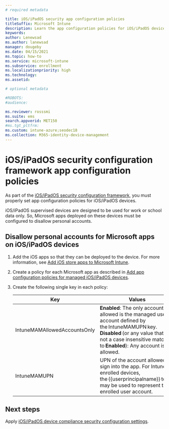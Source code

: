 ```yaml
---
# required metadata

title: iOS/iPadOS security app configuration policies
titleSuffix: Microsoft Intune
description: Learn the app configuration policies for iOS/iPadOS devices.
keywords:
author: Lenewsad
ms.author: lanewsad
manager: dougeby
ms.date: 04/15/2021
ms.topic: how-to
ms.service: microsoft-intune
ms.subservice: enrollment
ms.localizationpriority: high
ms.technology:
ms.assetid: 

# optional metadata

#ROBOTS:
#audience:

ms.reviewer: rosssmi
ms.suite: ems
search.appverid: MET150
#ms.tgt_pltfrm:
ms.custom: intune-azure;seodec18
ms.collection: M365-identity-device-management
---
```


# iOS/iPadOS security configuration framework app configuration policies

As part of the [iOS/iPadOS security configuration framework](ios-ipados-configuration-framework.md), you must properly set app configuration policies for iOS/iPadOS devices.

iOS/iPadOS supervised devices are designed to be used for work or school data only. So, Microsoft apps deployed on these devices must be configured to disallow personal accounts.

## Disallow personal accounts for Microsoft apps on iOS/iPadOS devices

1. Add the iOS apps so that they can be deployed to the device. For more information, see [Add iOS store apps to Microsoft Intune](/mem/intune/apps/store-apps-ios).
2. Create a policy for each Microsoft app as described in [Add app configuration policies for managed iOS/iPadOS devices](/mem/intune/apps/app-configuration-policies-use-ios).
3. Create the following single key in each policy: 

    | Key | Values |
    | --- | --- |
    | IntuneMAMAllowedAccountsOnly | **Enabled**: The only account allowed is the managed user account defined by the IntuneMAMUPN key.<br>**Disabled** (or any value that is not a case insensitive match to **Enabled**): Any account is allowed. |
    | IntuneMAMUPN | UPN of the account allowed to sign into the app. For Intune enrolled devices, the {{userprincipalname}} token may be used to represent the enrolled user account. |

## Next steps
Apply [iOS/iPadOS device compliance security configuration settings](ios-ipados-device-compliance-security-configurations.md).
